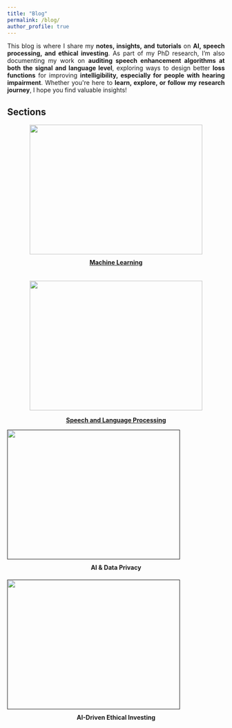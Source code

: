 ```yaml
---
title: "Blog"
permalink: /blog/
author_profile: true
---
```


<p style="text-align: justify;">
This blog is where I share my <strong>notes, insights, and tutorials</strong> on <strong>AI, speech processing, and ethical investing</strong>. 
As part of my PhD research, I’m also documenting my work on <strong>auditing speech enhancement algorithms at both the signal and language level</strong>, 
exploring ways to design better <strong>loss functions</strong> for improving <strong>intelligibility, especially for people with hearing impairment</strong>. 
Whether you're here to <strong>learn, explore, or follow my research journey</strong>, I hope you find valuable insights!
</p>

## Sections

<style>
    .hover-shadow:hover {
        box-shadow: 0 0 15px rgba(0, 0, 0, 0.5); /* Shadow for the container */
    }
</style>

<div style="display: flex; flex-wrap: wrap; gap: 20px;">
    <div style="text-align: center; flex: 1;" class="hover-shadow">
        <a href="#">
            <img src="{{ site.baseurl }}/files/blog/machine-learning.png" width="400px" height="300px">
            <p style="margin-top: 10px;"><strong>Machine Learning</strong></p>
        </a>
    </div>
    <div style="text-align: center; flex: 1;" class="hover-shadow">
        <a href="{{ site.baseurl }}/blog/speech-and-language-processing">
            <img src="{{ site.baseurl }}/files/blog/speech-and-language-processing-.jpg" width="400px" height="300px">
            <p><strong>Speech and Language Processing</strong></p>
        </a>
    </div>
</div>

<div style="display: flex; flex-wrap: wrap; gap: 20px;">
  <a href="" style="text-decoration: none; color: inherit; flex: 1;">
    <div style="text-align: center;" class="hover-section">
      <img src="{{ site.baseurl }}/files/blog/ai-and-data-privacy.png" width="400px" height="300px">
      <p><strong>AI & Data Privacy</strong></p>
    </div>
  </a>

  <a href="" style="text-decoration: none; color: inherit; flex: 1;">
    <div style="text-align: center;" class="hover-section">
      <img src="{{ site.baseurl }}/files/blog/ai-driven-ethical-investing.jpg" width="400px" height="300px">
      <p><strong>AI-Driven Ethical Investing</strong></p>
    </div>
  </a>
</div>

<style>
  .hover-section {
    transition: box-shadow 0.3s ease;
  }

  a:hover .hover-section {
    box-shadow: 0 4px 8px rgba(0, 0, 0, 0.2);
  }

  .hover-section img {
    display: block; /* Ensures the image aligns properly */
  }

  .hover-section p {
    margin: 10px 0 0 0; /* Spacing between image and text */
  }
</style>